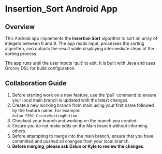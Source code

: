 # Insertion_Sort Android App

## Overview
This Android app implements the **Insertion Sort** algorithm to sort an array of integers between 0 and 9. The app reads input, processes the sorting algorithm, and outputs the result while displaying intermediate steps of the sorting process.

The app runs until the user inputs 'quit' to exit. It is built with Java and uses Groovy DSL for build configuration.


## Collaboration Guide

1. Before starting work on a new feature, use the ‘pull’ command to ensure your local main branch is updated with the latest changes.​
2. Create a new working branch from main using your first name followed by the feature name. For example: <br>
   `dalun-FE01-CreateSortingButton.`
3. Checkout your branch and working on the branch you created.
4. Ensure you do not make edits on the Main branch without informing others.
5. Before attempting to merge into the main branch, ensure that you have committed and pushed all changes from your local branch.
6. **Before merging, please ask Dalun or Kyle to review the changes.**

